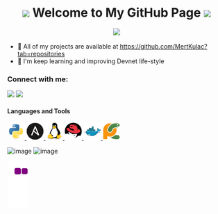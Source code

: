 <h1 align="center">
  <img src="https://cdn.iconscout.com/icon/free/png-256/code-280-460136.png" width="22">
  Welcome to My GitHub Page
  <img src="https://cdn.iconscout.com/icon/free/png-256/code-280-460136.png" width="22">
</h1>

<p align="center">
  <img src="https://readme-typing-svg.herokuapp.com/?lines=I+am+Mert+Kulac;Network+Automation&font=Fira%20Code&center=true&width=440&height=45&color=65D1F7&vCenter=true&size=30">
</p>

- 🔭 All of my projects are available at https://github.com/MertKulac?tab=repositories
- 🌱 I'm keep learning and improving Devnet life-style

### Connect with me:

<p><a href="https://www.linkedin.com/in/mertkulac/" rel="nofollow"><img src="https://camo.githubusercontent.com/bb14dfae5e125184ee97e55a8e8e227d72ac96bb53791a835ead9e0bfdf0b9df/68747470733a2f2f696d672e736869656c64732e696f2f62616467652f6c696e6b6564696e2d3030373742352e7376673f7374796c653d666f722d7468652d6261646765266c6f676f3d6c696e6b6564696e266c6f676f436f6c6f723d7768697465" data-canonical-src="https://img.shields.io/badge/linkedin-0077B5.svg?style=for-the-badge&amp;logo=linkedin&amp;logoColor=white" style="max-width:100%;"></a>
<a href="mailto:mertkulac00@gmail.com"><img src="https://camo.githubusercontent.com/fb6d3697ea1b63b88f1a5c69c00d63da09b38c6247447b3ccaf7b8eedb407821/68747470733a2f2f696d672e736869656c64732e696f2f62616467652f65e280916d61696c2d4431343833362e7376673f7374796c653d666f722d7468652d6261646765266c6f676f3d474d61696c266c6f676f436f6c6f723d7768697465" data-canonical-src="https://img.shields.io/badge/e‑mail-D14836.svg?style=for-the-badge&amp;logo=GMail&amp;logoColor=white" style="max-width:100%;"></a></p>

#### Languages and Tools
<p align="left"> 
<a href="https://www.python.org/" rel="nofollow"> 
<img src="https://raw.githubusercontent.com/devicons/devicon/master/icons/python/python-original.svg" alt="python" width="40" height="40" style="max-width:100%;">
</a> 
<a href="https://www.ansible.com/" rel="nofollow"> 
<img src="https://raw.githubusercontent.com/devicons/devicon/master/icons/ansible/ansible-original.svg" alt="ansible" width="40" height="40" style="max-width:100%;"> 
</a>
<a href="https://www.linux.org/" rel="nofollow"> 
<img src="https://raw.githubusercontent.com/devicons/devicon/master/icons/linux/linux-original.svg" alt="linux" width="40" height="40" style="max-width:100%;"> 
</a>
<a href="https://www.redhat.com/en/technologies/linux-platforms/enterprise-linux" rel="nofollow">
<img src="https://raw.githubusercontent.com/devicons/devicon/master/icons/redhat/redhat-original.svg" alt="redhat" width="40" height="40" style="max-width:100%;"> 
</a>
<a href="https://www.docker.com/" rel="nofollow">
<img src="https://raw.githubusercontent.com/devicons/devicon/master/icons/docker/docker-original.svg" alt="docker" width="40" height="40" style="max-width:100%;"> 
</a> 
<a href="https://www.jetbrains.com/pycharm/download/" rel="nofollow">
<img src="https://raw.githubusercontent.com/devicons/devicon/master/icons/pycharm/pycharm-original.svg" alt="pycharm" width="40" height="40" style="max-width:100%;"> 
</a> 
</p>

 ![image](https://user-images.githubusercontent.com/96883175/154637725-e48e3ccf-49d5-4624-9c38-f005952e2c62.png) ![image](https://user-images.githubusercontent.com/96883175/154644792-9d27387c-ae5f-4465-9b23-ebc42b6519b9.png)

![snake gif](https://github.com/MertKulac/MertKulac/blob/output/github-contribution-grid-snake.gif)

